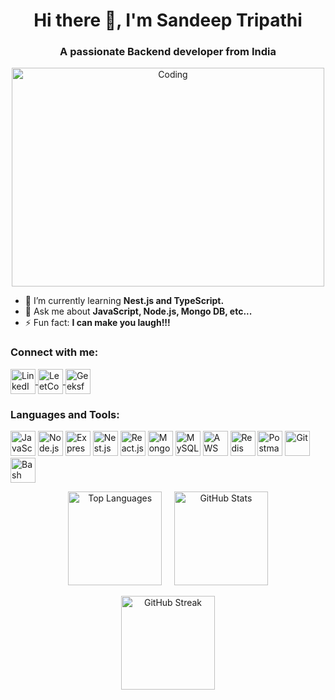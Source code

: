 <h1 align="center">Hi there 👋, I'm Sandeep Tripathi</h1>
<h3 align="center">A passionate Backend developer from India</h3>

<p align="center">
  <img src="https://media.giphy.com/media/xT9IgG50Fb7Mi0prBC/giphy.gif" alt="Coding" width="500" height="350">
</p>

- 🌱 I’m currently learning **Nest.js and TypeScript.**
- 💬 Ask me about **JavaScript, Node.js, Mongo DB, etc...**
- ⚡ Fun fact: **I can make you laugh!!!**

<h3 align="left">Connect with me:</h3>
<p align="left">
  <a href="https://linkedin.com/in/sandeep5363" target="_blank">
    <img align="center" src="https://img.icons8.com/color/48/000000/linkedin.png" alt="LinkedIn" height="40" width="40" />
  </a>
  <a href="https://leetcode.com/sandeep_tripathi5363" target="_blank">
    <img align="center" src="https://img.icons8.com/color/48/000000/leetcode.png" alt="LeetCode" height="40" width="40" />
  </a>
  <a href="https://auth.geeksforgeeks.org/user/tripathiynou/practice" target="_blank">
    <img align="center" src="https://img.icons8.com/color/48/000000/geeksforgeeks.png" alt="GeeksforGeeks" height="40" width="40" />
  </a>
</p>

<h3 align="left">Languages and Tools:</h3>
<p align="left">
  <img src="https://img.icons8.com/color/48/000000/javascript.png" alt="JavaScript" height="40" width="40"/>
  <img src="https://img.icons8.com/color/48/000000/nodejs.png" alt="Node.js" height="40" width="40"/>
  <img src="https://img.icons8.com/color/48/000000/express.png" alt="Express.js" height="40" width="40"/>
  <img src="https://img.icons8.com/color/48/000000/nestjs.png" alt="Nest.js" height="40" width="40"/>
  <img src="https://img.icons8.com/color/48/000000/react-native.png" alt="React.js" height="40" width="40"/>
  <img src="https://img.icons8.com/color/48/000000/mongodb.png" alt="MongoDB" height="40" width="40"/>
  <img src="https://img.icons8.com/color/48/000000/mysql.png" alt="MySQL" height="40" width="40"/>
  <img src="https://img.icons8.com/color/48/000000/amazon-web-services.png" alt="AWS" height="40" width="40"/>
  <img src="https://img.icons8.com/color/48/000000/redis.png" alt="Redis" height="40" width="40"/>
  <img src="https://img.icons8.com/color/48/000000/postman-api.png" alt="Postman" height="40" width="40"/>
  <img src="https://img.icons8.com/color/48/000000/git.png" alt="Git" height="40" width="40"/>
  <img src="https://img.icons8.com/color/48/000000/bash.png" alt="Bash" height="40" width="40"/>
</p>

<p align="center">
  <img src="https://github-readme-stats.vercel.app/api/top-langs/?username=sandyvaranasi&layout=compact&hide=html" alt="Top Languages" height="150">
  &nbsp;&nbsp;&nbsp;
  <img src="https://github-readme-stats.vercel.app/api?username=sandyvaranasi&show_icons=true" alt="GitHub Stats" height="150">
</p>

<p align="center">
  <img src="https://github-readme-streak-stats.herokuapp.com/?user=sandyvaranasi" alt="GitHub Streak" height="150">
</p>
